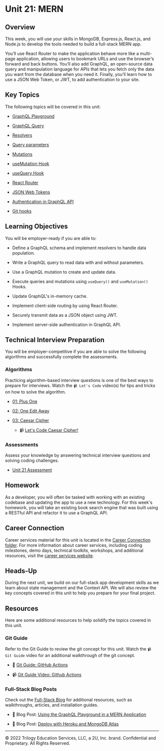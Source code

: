# Unit 21: MERN

## Overview

This week, you will use your skills in MongoDB, Express.js, React.js, and Node.js to develop the tools needed to build a full-stack MERN app.

You’ll use React Router to make the application behave more like a multi-page application, allowing users to bookmark URLs and use the browser’s forward and back buttons. You’ll also add GraphQL, an open-source data query and manipulation language for APIs that lets you fetch only the data you want from the database when you need it. Finally, you’ll learn how to use a JSON Web Token, or JWT, to add authentication to your site. 

## Key Topics

The following topics will be covered in this unit:

* [GraphQL Playground](https://www.apollographql.com/docs/apollo-server/testing/graphql-playground/)

* [GraphQL Query](https://graphql.org/learn/queries/)

* [Resolvers](https://www.apollographql.com/docs/tutorial/resolvers/)

* [Query parameters](https://graphql.org/graphql-js/passing-arguments/)

* [Mutations](https://www.apollographql.com/docs/react/data/mutations/)

* [useMutation Hook](https://www.apollographql.com/docs/tutorial/mutations/)

* [useQuery Hook](https://www.apollographql.com/docs/tutorial/queries/)

* [React Router](https://reactrouter.com/docs/en/v6/getting-started/overview)

* [JSON Web Tokens](https://jwt.io/introduction)

* [Authentication in GraphQL API](https://www.apollographql.com/docs/apollo-server/security/authentication/)

* [Git hooks](https://git-scm.com/book/en/v2/Customizing-Git-Git-Hooks)

## Learning Objectives

You will be employer-ready if you are able to:

* Define a GraphQL schema and implement resolvers to handle data population.

* Write a GraphQL query to read data with and without parameters.

* Use a GraphQL mutation to create and update data.

* Execute queries and mutations using `useQuery()` and `useMutation()` Hooks.

* Update GraphQL's in-memory cache.

* Implement client-side routing by using React Router.

* Securely transmit data as a JSON object using JWT.

* Implement server-side authentication in GraphQL API.

## Technical Interview Preparation

You will be employer-competitive if you are able to solve the following algorithms and successfully complete the assessments.

### Algorithms

Practicing algorithm-based interview questions is one of the best ways to prepare for interviews. Watch the `📹 Let's Code` video(s) for tips and tricks on how to solve the algorithm.

* [01: Plus One](./03-Algorithms/01-plus-one)

* [02: One Edit Away](./03-Algorithms/02-one-edit-away)

* [03: Caesar Cipher](./03-Algorithms/03-caesar-cipher)

  * 📹 [Let's Code Caesar Cipher!](https://2u-20.wistia.com/medias/bcfetr7mvf)

### Assessments

Assess your knowledge by answering technical interview questions and solving coding challenges.

* [Unit 21 Assessment](https://forms.gle/MgELRy6rvTXQz6M16)

## Homework

As a developer, you will often be tasked with working with an existing codebase and updating the app to use a new technology. For this week's homework, you will take an existing book search engine that was built using a RESTful API and refactor it to use a GraphQL API.

## Career Connection

Career services material for this unit is located in the [Career Connection folder](./04-Career-Connection/README.md). For more information about career services, including coding milestones, demo days, technical toolkits, workshops, and additional resources, visit the [career services website](https://careernetwork.2u.com/?utm_medium=Academics&utm_source=boot_camp/).

## Heads-Up

During the next unit, we build on our full-stack app development skills as we learn about state management and the Context API. We will also review the key concepts covered in this unit to help you prepare for your final project.

## Resources

Here are some additional resources to help solidify the topics covered in this unit.

### Git Guide

Refer to the Git Guide to review the git concept for this unit. Watch the `📹 Git Guide` video for an additional walkthrough of the git concept.

* 📖 [Git Guide: GitHub Actions](./01-Activities/27-Evr_GitHub-Actions)

* 📹 [Git Guide Video: Github Actions](https://2u-20.wistia.com/medias/nlhzi3ktxc)

### Full-Stack Blog Posts

Check out the [Full-Stack Blog](https://coding-boot-camp.github.io/full-stack/) for additional resources, such as walkthroughs, articles, and installation guides.

* 📖 Blog Post: [Using the GraphQL Playground in a MERN Application](https://coding-boot-camp.github.io/full-stack/apis/graphql-playground-guide)

* 📖 Blog Post: [Deploy with Heroku and MongoDB Atlas](https://coding-boot-camp.github.io/full-stack/mongodb/deploy-with-heroku-and-mongodb-atlas)

---
© 2022 Trilogy Education Services, LLC, a 2U, Inc. brand. Confidential and Proprietary. All Rights Reserved.
